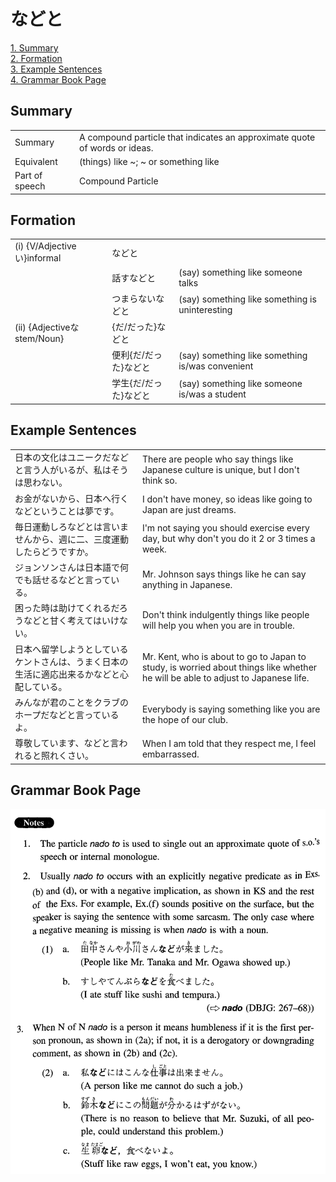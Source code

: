 # などと

[1. Summary](#summary)<br>
[2. Formation](#formation)<br>
[3. Example Sentences](#example-sentences)<br>
[4. Grammar Book Page](#grammar-book-page)<br>


## Summary

<table><tr>   <td>Summary</td>   <td>A compound particle that indicates an approximate quote of words or ideas.</td></tr><tr>   <td>Equivalent</td>   <td>(things) like ~; ~ or something like</td></tr><tr>   <td>Part of speech</td>   <td>Compound Particle</td></tr></table>

## Formation

<table class="table"><tbody><tr class="tr head"><td class="td"><span class="numbers">(i)</span> <span class="bold">{V/Adjective い}informal</span></td><td class="td"><span class="concept">などと</span></td><td class="td"></td></tr><tr class="tr"><td class="td"></td><td class="td"><span>話す</span><span class="concept">などと</span></td><td class="td"><span>(say) something like someone talks</span></td></tr><tr class="tr"><td class="td"></td><td class="td"><span>つまらない</span><span class="concept">などと</span></td><td class="td"><span>(say) something like something is uninteresting</span></td></tr><tr class="tr head"><td class="td"><span class="numbers">(ii)</span> <span class="bold">{Adjectiveな stem/Noun}</span></td><td class="td"><span>{だ/だった}</span><span class="concept">などと</span></td><td class="td"></td></tr><tr class="tr"><td class="td"></td><td class="td"><span>便利{だ/だった}</span><span class="concept">などと</span></td><td class="td"><span>(say) something like something is/was convenient</span></td></tr><tr class="tr"><td class="td"></td><td class="td"><span>学生{だ/だった}</span><span class="concept">などと</span></td><td class="td"><span>(say) something like someone is/was a student</span></td></tr></tbody></table>

## Example Sentences

<table><tr>   <td>日本の文化はユニークだなどと言う人がいるが、私はそうは思わない。</td>   <td>There are people who say things like Japanese culture is unique, but I don't think so.</td></tr><tr>   <td>お金がないから、日本へ行くなどということは夢です。</td>   <td>I don't have money, so ideas like going to Japan are just dreams.</td></tr><tr>   <td>毎日運動しろなどとは言いませんから、週に二、三度運動したらどうですか。</td>   <td>I'm not saying you should exercise every day, but why don't you do it 2 or 3 times a week.</td></tr><tr>   <td>ジョンソンさんは日本語で何でも話せるなどと言っている。</td>   <td>Mr. Johnson says things like he can say anything in Japanese.</td></tr><tr>   <td>困った時は助けてくれるだろうなどと甘く考えてはいけない。</td>   <td>Don't think indulgently things like people will help you when you are in trouble.</td></tr><tr>   <td>日本へ留学しようとしているケントさんは、うまく日本の生活に適応出来るかなどと心配している。</td>   <td>Mr. Kent, who is about to go to Japan to study, is worried about things like whether he will be able to adjust to Japanese life.</td></tr><tr>   <td>みんなが君のことをクラブのホープだなどと言っているよ。</td>   <td>Everybody is saying something like you are the hope of our club.</td></tr><tr>   <td>尊敬しています、などと言われると照れくさい。</td>   <td>When I am told that they respect me, I feel embarrassed.</td></tr></table>

## Grammar Book Page

![](../img/Intermediateなどと.png)

